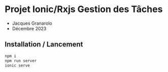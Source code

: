 # Projet Ionic/Rxjs Gestion des Tâches

- Jacques Granarolo
- Décembre 2023

## Installation / Lancement

```bash
npm i
npm run server
ionic serve
```
